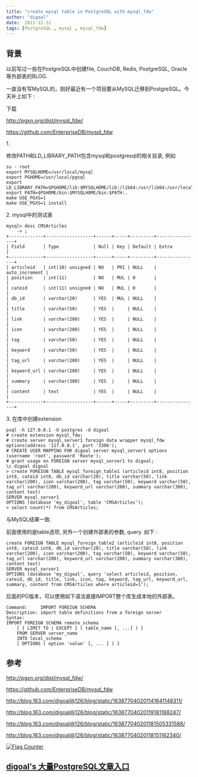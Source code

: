 ```yaml
---
title: "create mysql table in PostgreSQL with mysql_fdw"
author: "digoal"
date:  2011-12-12
tags: [PostgreSQL , mysql , mysql_fdw]
---
```

## 背景         
以前写过一些在PostgreSQL中创建file, CouchDB, Redis, PostgreSQL, Oracle等外部表的BLOG.  
  
一直没有写MySQL的，刚好最近有一个项目要从MySQL迁移到PostgreSQL。今天补上如下 :   
  
下载  
  
http://pgxn.org/dist/mysql_fdw/  
  
https://github.com/EnterpriseDB/mysql_fdw  
  
1\.   
  
修改PATH和LD_LIBRARY_PATH包含mysql和postgresql的相关目录, 例如  
  
```  
su - root  
export MYSQLHOME=/usr/local/mysql  
export PGHOME=/usr/local/pgsql  
export LD_LIBRARY_PATH=$PGHOME/lib:$MYSQLHOME/lib:/lib64:/usr/lib64:/usr/local/lib64:/lib:/usr/lib:/usr/local/lib  
export PATH=$PGHOME/bin:$MYSQLHOME/bin:$PATH:.  
make USE_PGXS=1  
make USE_PGXS=1 install  
```  
  
2\. mysql中的测试表  
  
```  
mysql> desc CMSArticles  
    -> ;  
+-------------+------------------+------+-----+---------+----------------+  
| Field       | Type             | Null | Key | Default | Extra          |  
+-------------+------------------+------+-----+---------+----------------+  
| articleid   | int(10) unsigned | NO   | PRI | NULL    | auto_increment |  
| position    | int(11)          | NO   | MUL | 0       |                |  
| cateid      | int(11) unsigned | NO   | MUL | 0       |                |  
| db_id       | varchar(20)      | YES  | MUL | NULL    |                |  
| title       | varchar(50)      | YES  |     | NULL    |                |  
| link        | varchar(200)     | YES  |     | NULL    |                |  
| icon        | varchar(200)     | YES  |     | NULL    |                |  
| tag         | varchar(50)      | YES  |     | NULL    |                |  
| keyword     | varchar(50)      | YES  |     | NULL    |                |  
| tag_url     | varchar(200)     | YES  |     | NULL    |                |  
| keyword_url | varchar(200)     | YES  |     | NULL    |                |  
| summary     | varchar(300)     | YES  |     | NULL    |                |  
| content     | text             | YES  |     | NULL    |                |  
+-------------+------------------+------+-----+---------+----------------+  
```  
  
3\. 在库中创建extension  
  
```  
psql -h 127.0.0.1 -U postgres -d digoal  
# create extension mysql_fdw;  
# create server mysql_server1 foreign data wrapper mysql_fdw options(address '127.0.0.1', port '3306');  
# CREATE USER MAPPING FOR digoal server mysql_server1 options (username 'root', password 'Roote');  
# grant usage on FOREIGN server mysql_server1 to digoal;  
\c digoal digoal  
> create FOREIGN TABLE mysql_foreign_table1 (articleid int8, position int8, cateid int8, db_id varchar(20), title varchar(50), link varchar(200), icon varchar(200), tag varchar(50), keyword varchar(50), tag_url varchar(200), keyword_url varchar(200), summary varchar(300), content text)   
SERVER mysql_server1  
OPTIONS (database 'my_digoal', table 'CMSArticles');  
> select count(*) from CMSArticles;  
```  
  
与MySQL结果一致.  
  
前面使用的是table选项, 另外一个创建外部表的参数, query. 如下 :   
  
```  
create FOREIGN TABLE mysql_foreign_table2 (articleid int8, position int8, cateid int8, db_id varchar(20), title varchar(50), link varchar(200), icon varchar(200), tag varchar(50), keyword varchar(50), tag_url varchar(200), keyword_url varchar(200), summary varchar(300), content text)   
SERVER mysql_server1  
OPTIONS (database 'my_digoal', query 'select articleid, position, cateid, db_id, title, link, icon, tag, keyword, tag_url, keyword_url, summary, content from CMSArticles where articleid=1');  
```  
  
后面的PG版本，可以使用如下语法直接IMPORT整个库生成本地的外部表。  
  
```  
Command:     IMPORT FOREIGN SCHEMA  
Description: import table definitions from a foreign server  
Syntax:  
IMPORT FOREIGN SCHEMA remote_schema  
    [ { LIMIT TO | EXCEPT } ( table_name [, ...] ) ]  
    FROM SERVER server_name  
    INTO local_schema  
    [ OPTIONS ( option 'value' [, ... ] ) ]  
```  
  
## 参考  
http://pgxn.org/dist/mysql_fdw/  
  
https://github.com/EnterpriseDB/mysql_fdw  
  
http://blog.163.com/digoal@126/blog/static/163877040201141641148311/  
  
http://blog.163.com/digoal@126/blog/static/16387704020119181188247/  
  
http://blog.163.com/digoal@126/blog/static/163877040201181505331588/  
  
http://blog.163.com/digoal@126/blog/static/16387704020118151162340/  
  
  
<a rel="nofollow" href="http://info.flagcounter.com/h9V1"  ><img src="http://s03.flagcounter.com/count/h9V1/bg_FFFFFF/txt_000000/border_CCCCCC/columns_2/maxflags_12/viewers_0/labels_0/pageviews_0/flags_0/"  alt="Flag Counter"  border="0"  ></a>  
  
  
  
  
  
  
## [digoal's 大量PostgreSQL文章入口](https://github.com/digoal/blog/blob/master/README.md "22709685feb7cab07d30f30387f0a9ae")
  
